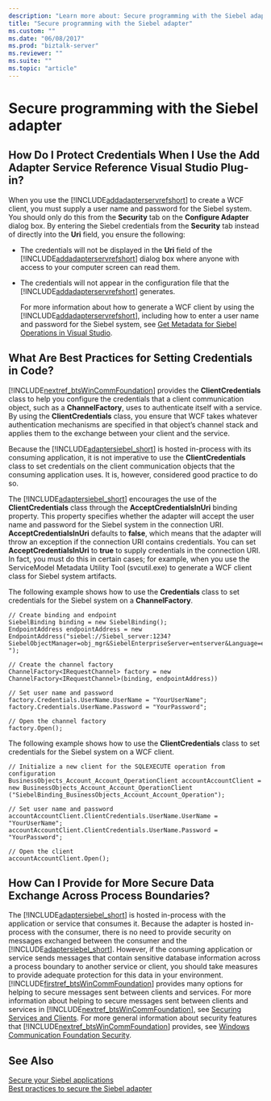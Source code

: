 ```yaml
---
description: "Learn more about: Secure programming with the Siebel adapter"
title: "Secure programming with the Siebel adapter"
ms.custom: ""
ms.date: "06/08/2017"
ms.prod: "biztalk-server"
ms.reviewer: ""
ms.suite: ""
ms.topic: "article"
---
```

# Secure programming with the Siebel adapter
## How Do I Protect Credentials When I Use the Add Adapter Service Reference Visual Studio Plug-in?  
 When you use the [!INCLUDE[addadapterservrefshort](../../includes/addadapterservrefshort-md.md)] to create a WCF client, you must supply a user name and password for the Siebel system. You should only do this from the **Security** tab on the **Configure Adapter** dialog box. By entering the Siebel credentials from the **Security** tab instead of directly into the **Uri** field, you ensure the following:  
  
- The credentials will not be displayed in the **Uri** field of the [!INCLUDE[addadapterservrefshort](../../includes/addadapterservrefshort-md.md)] dialog box where anyone with access to your computer screen can read them.  
  
- The credentials will not appear in the configuration file that the [!INCLUDE[addadapterservrefshort](../../includes/addadapterservrefshort-md.md)] generates.  
  
  For more information about how to generate a WCF client by using the [!INCLUDE[addadapterservrefshort](../../includes/addadapterservrefshort-md.md)], including how to enter a user name and password for the Siebel system, see [Get Metadata for Siebel Operations in Visual Studio](../../adapters-and-accelerators/adapter-siebel/get-metadata-for-siebel-operations-in-visual-studio.md).  
  
## What Are Best Practices for Setting Credentials in Code?  
 [!INCLUDE[nextref_btsWinCommFoundation](../../includes/nextref-btswincommfoundation-md.md)] provides the **ClientCredentials** class to help you configure the credentials that a client communication object, such as a **ChannelFactory**, uses to authenticate itself with a service. By using the **ClientCredentials** class, you ensure that WCF takes whatever authentication mechanisms are specified in that object’s channel stack and applies them to the exchange between your client and the service.  
  
 Because the [!INCLUDE[adaptersiebel_short](../../includes/adaptersiebel-short-md.md)] is hosted in-process with its consuming application, it is not imperative to use the **ClientCredentials** class to set credentials on the client communication objects that the consuming application uses. It is, however, considered good practice to do so.  
  
 The [!INCLUDE[adaptersiebel_short](../../includes/adaptersiebel-short-md.md)] encourages the use of the **ClientCredentials** class through the **AcceptCredentialsInUri** binding property. This property specifies whether the adapter will accept the user name and password for the Siebel system in the connection URI. **AcceptCredentialsInUri** defaults to **false**, which means that the adapter will throw an exception if the connection URI contains credentials. You can set **AcceptCredentialsInUri** to **true** to supply credentials in the connection URI. In fact, you must do this in certain cases; for example, when you use the ServiceModel Metadata Utility Tool (svcutil.exe) to generate a WCF client class for Siebel system artifacts.  
  
 The following example shows how to use the **Credentials** class to set credentials for the Siebel system on a **ChannelFactory**.  
  
```  
// Create binding and endpoint  
SiebelBinding binding = new SiebelBinding();  
EndpointAddress endpointAddress = new EndpointAddress("siebel://Siebel_server:1234?SiebelObjectManager=obj_mgr&SiebelEnterpriseServer=entserver&Language=enu ");  
  
// Create the channel factory   
ChannelFactory<IRequestChannel> factory = new ChannelFactory<IRequestChannel>(binding, endpointAddress))  
  
// Set user name and password  
factory.Credentials.UserName.UserName = "YourUserName";  
factory.Credentials.UserName.Password = "YourPassword";  
  
// Open the channel factory  
factory.Open();  
```  
  
 The following example shows how to use the **ClientCredentials** class to set credentials for the Siebel system on a WCF client.  
  
```  
// Initialize a new client for the SQLEXECUTE operation from configuration   
BusinessObjects_Account_Account_OperationClient accountAccountClient = new BusinessObjects_Account_Account_OperationClient ("SiebelBinding_BusinessObjects_Account_Account_Operation");  
  
// Set user name and password  
accountAccountClient.ClientCredentials.UserName.UserName = "YourUserName";  
accountAccountClient.ClientCredentials.UserName.Password = "YourPassword";  
  
// Open the client  
accountAccountClient.Open();  
```  
  
## How Can I Provide for More Secure Data Exchange Across Process Boundaries?  
 The [!INCLUDE[adaptersiebel_short](../../includes/adaptersiebel-short-md.md)] is hosted in-process with the application or service that consumes it. Because the adapter is hosted in-process with the consumer, there is no need to provide security on messages exchanged between the consumer and the [!INCLUDE[adaptersiebel_short](../../includes/adaptersiebel-short-md.md)]. However, if the consuming application or service sends messages that contain sensitive database information across a process boundary to another service or client, you should take measures to provide adequate protection for this data in your environment. [!INCLUDE[firstref_btsWinCommFoundation](../../includes/firstref-btswincommfoundation-md.md)] provides many options for helping to secure messages sent between clients and services. For more information about helping to secure messages sent between clients and services in [!INCLUDE[nextref_btsWinCommFoundation](../../includes/nextref-btswincommfoundation-md.md)], see [Securing Services and Clients](/dotnet/framework/wcf/feature-details/securing-services-and-clients). For more general information about security features that [!INCLUDE[nextref_btsWinCommFoundation](../../includes/nextref-btswincommfoundation-md.md)] provides, see [Windows Communication Foundation Security](/dotnet/framework/wcf/feature-details/security).
  
## See Also  
 [Secure your Siebel applications](../../adapters-and-accelerators/adapter-siebel/secure-your-siebel-applications.md)  
[Best practices to secure the Siebel adapter](../../adapters-and-accelerators/adapter-siebel/best-practices-to-secure-the-siebel-adapter.md)